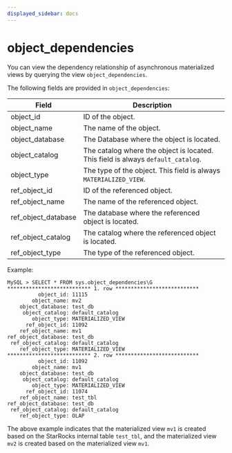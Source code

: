 ```yaml
---
displayed_sidebar: docs
---
```


# object_dependencies

You can view the dependency relationship of asynchronous materialized views by querying the view `object_dependencies`.

The following fields are provided in `object_dependencies`:

| **Field**           | **Description**                                              |
| ------------------- | ------------------------------------------------------------ |
| object_id           | ID of the object.                                            |
| object_name         | The name of the object.                                      |
| object_database     | The Database where the object is located.                    |
| object_catalog      | The catalog where the object is located. This field is always `default_catalog`. |
| object_type         | The type of the object. This field is always `MATERIALIZED_VIEW`. |
| ref_object_id       | ID of the referenced object.                                 |
| ref_object_name     | The name of the referenced object.                           |
| ref_object_database | The database where the referenced object is located.         |
| ref_object_catalog  | The catalog where the referenced object is located.          |
| ref_object_type     | The type of the referenced object.                           |

Example:

```Plain
MySQL > SELECT * FROM sys.object_dependencies\G
*************************** 1. row ***************************
          object_id: 11115
        object_name: mv2
    object_database: test_db
     object_catalog: default_catalog
        object_type: MATERIALIZED_VIEW
      ref_object_id: 11092
    ref_object_name: mv1
ref_object_database: test_db
 ref_object_catalog: default_catalog
    ref_object_type: MATERIALIZED_VIEW
*************************** 2. row ***************************
          object_id: 11092
        object_name: mv1
    object_database: test_db
     object_catalog: default_catalog
        object_type: MATERIALIZED_VIEW
      ref_object_id: 11074
    ref_object_name: test_tbl
ref_object_database: test_db
 ref_object_catalog: default_catalog
    ref_object_type: OLAP
```

The above example indicates that the materialized view `mv1` is created based on the StarRocks internal table `test_tbl`, and the materialized view `mv2` is created based on the materialized view `mv1`.
